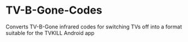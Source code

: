 # TV-B-Gone-Codes
Converts TV-B-Gone infrared codes for switching TVs off into a format suitable for the TVKILL Android app

